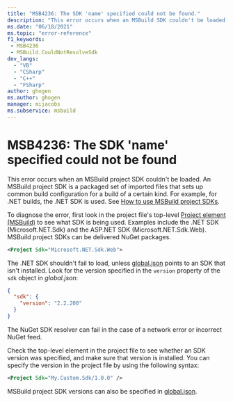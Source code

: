 ```yaml
---
title: "MSB4236: The SDK 'name' specified could not be found."
description: "This error occurs when an MSBuild SDK couldn't be loaded."
ms.date: "06/18/2021"
ms.topic: "error-reference"
f1_keywords:
 - MSB4236
 - MSBuild.CouldNotResolveSdk
dev_langs:
  - "VB"
  - "CSharp"
  - "C++"
  - "FSharp"
author: ghogen
ms.author: ghogen
manager: mijacobs
ms.subservice: msbuild
---
```

# MSB4236: The SDK 'name' specified could not be found

This error occurs when an MSBuild project SDK couldn't be loaded. An MSBuild project SDK is a packaged set of imported files that sets up common build configuration for a build of a certain kind. For example, for .NET builds, the .NET SDK is used. See [How to use MSBuild project SDKs](../how-to-use-project-sdk.md).

To diagnose the error, first look in the project file's top-level [Project element (MSBuild)](../project-element-msbuild.md) to see what SDK is being used. Examples include the .NET SDK (Microsoft.NET.Sdk) and the ASP.NET SDK (Microsoft.NET.Sdk.Web). MSBuild project SDKs can be delivered NuGet packages.

```xml
<Project Sdk="Microsoft.NET.Sdk.Web">
```

The .NET SDK shouldn't fail to load, unless [global.json](/dotnet/core/tools/global-json) points to an SDK that isn't installed. Look for the version specified in the `version` property of the `sdk` object in *global.json*:

```json
{
  "sdk": {
    "version": "2.2.200"
  }
}
```

The NuGet SDK resolver can fail in the case of a network error or incorrect NuGet feed.

Check the top-level element in the project file to see whether an SDK version was specified, and make sure that version is installed. You can specify the version in the project file by using the following syntax:

```xml
<Project Sdk="My.Custom.Sdk/1.0.0" />
```

MSBuild project SDK versions can also be specified in [global.json](/dotnet/core/tools/global-json#msbuild-sdks).